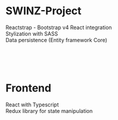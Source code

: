 # SWINZ-Project

Reactstrap - Bootstrap v4 React integration </br>
Stylization with SASS </br>
Data persistence (Entity framework Core) </br>

</br>
</br>
</br>

<h1>Frontend</h1>

React with Typescript </br>
Redux library for state manipulation

